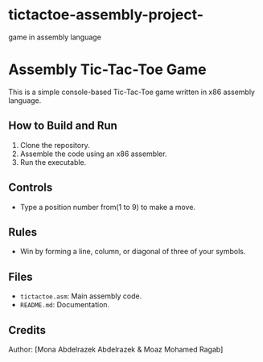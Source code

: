 # tictactoe-assembly-project-
game in assembly language

# Assembly Tic-Tac-Toe Game

This is a simple console-based Tic-Tac-Toe game written in x86 assembly language.

## How to Build and Run

1. Clone the repository.
2. Assemble the code using an x86 assembler.
3. Run the executable.

## Controls

- Type a position number from(1 to 9) to make a move.

## Rules

- Win by forming a line, column, or diagonal of three of your symbols.

## Files

- `tictactoe.asm`: Main assembly code.
- `README.md`: Documentation.


## Credits

Author: [Mona Abdelrazek Abdelrazek & Moaz Mohamed Ragab]
